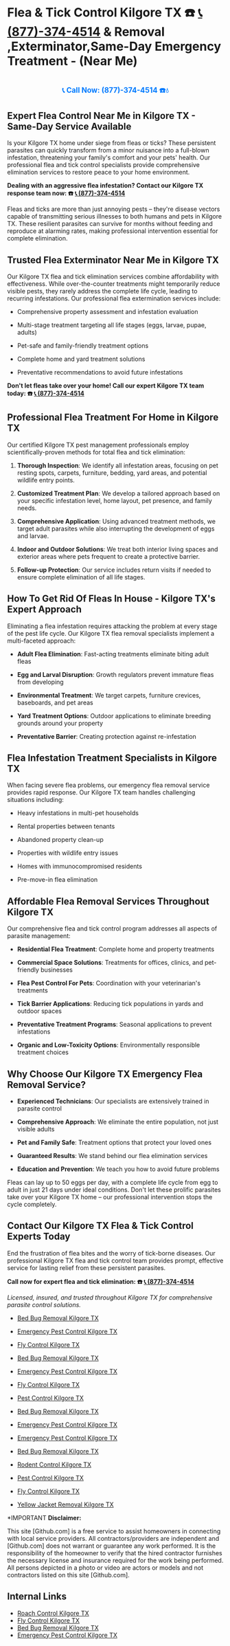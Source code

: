 # Flea & Tick Control Kilgore TX ☎️ [📞 (877)-374-4514](https://pest-control-4514.netlify.app) & Removal ,Exterminator,Same-Day Emergency Treatment - (Near Me) 
# 

<p align="center" style="font-size: 1.2em; font-weight: bold; margin: 20px 0;">
  <a href="https://pest-control-4514.netlify.app" target="_blank" style="color: #007BFF; text-decoration: none;">📞 Call Now: (877)-374-4514 ☎️💧</a>
</p>

## Expert Flea Control Near Me in Kilgore TX - Same-Day Service Available

Is your Kilgore TX home under siege from fleas or ticks? These persistent parasites can quickly transform from a minor nuisance into a full-blown infestation, threatening your family's comfort and your pets' health. Our professional flea and tick control specialists provide comprehensive elimination services to restore peace to your home environment.

**Dealing with an aggressive flea infestation? Contact our Kilgore TX response team now: ☎️ [📞 (877)-374-4514](https://pest-control-4514.netlify.app)**

Fleas and ticks are more than just annoying pests – they're disease vectors capable of transmitting serious illnesses to both humans and pets in Kilgore TX. These resilient parasites can survive for months without feeding and reproduce at alarming rates, making professional intervention essential for complete elimination.

## Trusted Flea Exterminator Near Me in Kilgore TX

Our Kilgore TX flea and tick elimination services combine affordability with effectiveness. While over-the-counter treatments might temporarily reduce visible pests, they rarely address the complete life cycle, leading to recurring infestations. Our professional flea extermination services include:

- Comprehensive property assessment and infestation evaluation  

- Multi-stage treatment targeting all life stages (eggs, larvae, pupae, adults)  

- Pet-safe and family-friendly treatment options  

- Complete home and yard treatment solutions  

- Preventative recommendations to avoid future infestations  

**Don't let fleas take over your home! Call our expert Kilgore TX team today: ☎️ [📞 (877)-374-4514](https://pest-control-4514.netlify.app)**

## Professional Flea Treatment For Home in Kilgore TX

Our certified Kilgore TX pest management professionals employ scientifically-proven methods for total flea and tick elimination:

1. **Thorough Inspection**: We identify all infestation areas, focusing on pet resting spots, carpets, furniture, bedding, yard areas, and potential wildlife entry points.  

2. **Customized Treatment Plan**: We develop a tailored approach based on your specific infestation level, home layout, pet presence, and family needs.  

3. **Comprehensive Application**: Using advanced treatment methods, we target adult parasites while also interrupting the development of eggs and larvae.  

4. **Indoor and Outdoor Solutions**: We treat both interior living spaces and exterior areas where pets frequent to create a protective barrier.  

5. **Follow-up Protection**: Our service includes return visits if needed to ensure complete elimination of all life stages.  

## How To Get Rid Of Fleas In House - Kilgore TX's Expert Approach

Eliminating a flea infestation requires attacking the problem at every stage of the pest life cycle. Our Kilgore TX flea removal specialists implement a multi-faceted approach:

- **Adult Flea Elimination**: Fast-acting treatments eliminate biting adult fleas  

- **Egg and Larval Disruption**: Growth regulators prevent immature fleas from developing  

- **Environmental Treatment**: We target carpets, furniture crevices, baseboards, and pet areas  

- **Yard Treatment Options**: Outdoor applications to eliminate breeding grounds around your property  

- **Preventative Barrier**: Creating protection against re-infestation  

## Flea Infestation Treatment Specialists in Kilgore TX

When facing severe flea problems, our emergency flea removal service provides rapid response. Our Kilgore TX team handles challenging situations including:

- Heavy infestations in multi-pet households  

- Rental properties between tenants  

- Abandoned property clean-up  

- Properties with wildlife entry issues  

- Homes with immunocompromised residents  

- Pre-move-in flea elimination  

## Affordable Flea Removal Services Throughout Kilgore TX

Our comprehensive flea and tick control program addresses all aspects of parasite management:

- **Residential Flea Treatment**: Complete home and property treatments  

- **Commercial Space Solutions**: Treatments for offices, clinics, and pet-friendly businesses  

- **Flea Pest Control For Pets**: Coordination with your veterinarian's treatments  

- **Tick Barrier Applications**: Reducing tick populations in yards and outdoor spaces  

- **Preventative Treatment Programs**: Seasonal applications to prevent infestations  

- **Organic and Low-Toxicity Options**: Environmentally responsible treatment choices  

## Why Choose Our Kilgore TX Emergency Flea Removal Service?

- **Experienced Technicians**: Our specialists are extensively trained in parasite control  

- **Comprehensive Approach**: We eliminate the entire population, not just visible adults  

- **Pet and Family Safe**: Treatment options that protect your loved ones  

- **Guaranteed Results**: We stand behind our flea elimination services  

- **Education and Prevention**: We teach you how to avoid future problems  

Fleas can lay up to 50 eggs per day, with a complete life cycle from egg to adult in just 21 days under ideal conditions. Don't let these prolific parasites take over your Kilgore TX home – our professional intervention stops the cycle completely.

## Contact Our Kilgore TX Flea & Tick Control Experts Today

End the frustration of flea bites and the worry of tick-borne diseases. Our professional Kilgore TX flea and tick control team provides prompt, effective service for lasting relief from these persistent parasites.

**Call now for expert flea and tick elimination: ☎️ [📞 (877)-374-4514](https://pest-control-4514.netlify.app)**

*Licensed, insured, and trusted throughout Kilgore TX for comprehensive parasite control solutions.*


- [Bed Bug Removal Kilgore TX](https://github.com/allyoucaneatsushiin/pest-control/blob/main/Bed-Bug-Removal-Kilgore-TX-877-374-4514-Exterminator-Same-Day-Emergency-Treatment-Near-Me.md)
- [Emergency Pest Control Kilgore TX](https://github.com/allyoucaneatsushiin/pest-control/blob/main/Emergency-Pest-Control-Kilgore-TX-877-374-4514-24-7-Fast-Response-Near-Me.md)
- [Fly Control Kilgore TX](https://github.com/allyoucaneatsushiin/pest-control/blob/main/Fly-Control-Kilgore-TX-877-374-4514-Prevention-Same-Day-Emergency-Treatment-Near-Me.md)


- [Bed Bug Removal Kilgore TX](https://github.com/allyoucaneatsushiin/pest-control/blob/main/Bed-Bug-Removal-Kilgore-TX-877-374-4514-Exterminator-Same-Day-Emergency-Treatment-Near-Me.md)
- [Emergency Pest Control Kilgore TX](https://github.com/allyoucaneatsushiin/pest-control/blob/main/Emergency-Pest-Control-Kilgore-TX-877-374-4514-24-7-Fast-Response-Near-Me.md)
- [Fly Control Kilgore TX](https://github.com/allyoucaneatsushiin/pest-control/blob/main/Fly-Control-Kilgore-TX-877-374-4514-Prevention-Same-Day-Emergency-Treatment-Near-Me.md)


- [Pest Control Kilgore TX](https://github.com/allyoucaneatsushiin/pest-control/blob/main/Pest-Control-Kilgore-TX-877-374-4514-Exterminator-Same-Day-Emergency-Treatment-Near-Me.md)
- [Bed Bug Removal Kilgore TX](https://github.com/allyoucaneatsushiin/pest-control/blob/main/Bed-Bug-Removal-Kilgore-TX-877-374-4514-Exterminator-Same-Day-Emergency-Treatment-Near-Me.md)
- [Emergency Pest Control Kilgore TX](https://github.com/allyoucaneatsushiin/pest-control/blob/main/Emergency-Pest-Control-Kilgore-TX-877-374-4514-24-7-Fast-Response-Near-Me.md)


- [Emergency Pest Control Kilgore TX](https://github.com/allyoucaneatsushiin/pest-control/blob/main/Emergency-Pest-Control-Kilgore-TX-877-374-4514-24-7-Fast-Response-Near-Me.md)
- [Bed Bug Removal Kilgore TX](https://github.com/allyoucaneatsushiin/pest-control/blob/main/Bed-Bug-Removal-Kilgore-TX-877-374-4514-Exterminator-Same-Day-Emergency-Treatment-Near-Me.md)
- [Rodent Control Kilgore TX](https://github.com/allyoucaneatsushiin/pest-control/blob/main/Rodent-Control-Kilgore-TX-877-374-4514-Rat-Removal-Exterminator-Same-Day-Emergency-Treatment-Near-Me.md)


- [Pest Control Kilgore TX](https://github.com/allyoucaneatsushiin/pest-control/blob/main/Pest-Control-Kilgore-TX-877-374-4514-Exterminator-Same-Day-Emergency-Treatment-Near-Me.md)
- [Fly Control Kilgore TX](https://github.com/allyoucaneatsushiin/pest-control/blob/main/Fly-Control-Kilgore-TX-877-374-4514-Prevention-Same-Day-Emergency-Treatment-Near-Me.md)
- [Yellow Jacket Removal Kilgore TX](https://github.com/allyoucaneatsushiin/pest-control/blob/main/Yellow-Jacket-Removal-Kilgore-TX-877-374-4514-Exterminator-Same-Day-Emergency-Treatment-Near-Me.md)


*IMPORTANT **Disclaimer:**  

This site [Github.com] is a free service to assist homeowners in connecting with local service providers. All contractors/providers are independent and [Github.com] does not warrant or guarantee any work performed. It is the responsibility of the homeowner to verify that the hired contractor furnishes the necessary license and insurance required for the work being performed. All persons depicted in a photo or video are actors or models and not contractors listed on this site [Github.com].


## Internal Links
- [Roach Control Kilgore TX](https://github.com/allyoucaneatsushiin/pest-control/blob/main/Roach-Control-Kilgore-TX-877-374-4514-Removal-Exterminator-Same-Day-Emergency-Treatment-Near-Me.md)
- [Fly Control Kilgore TX](https://github.com/allyoucaneatsushiin/pest-control/blob/main/Fly-Control-Kilgore-TX-877-374-4514-Prevention-Same-Day-Emergency-Treatment-Near-Me.md)
- [Bed Bug Removal Kilgore TX](https://github.com/allyoucaneatsushiin/pest-control/blob/main/Bed-Bug-Removal-Kilgore-TX-877-374-4514-Exterminator-Same-Day-Emergency-Treatment-Near-Me.md)
- [Emergency Pest Control Kilgore TX](https://github.com/allyoucaneatsushiin/pest-control/blob/main/Emergency-Pest-Control-Kilgore-TX-877-374-4514-24-7-Fast-Response-Near-Me.md)
